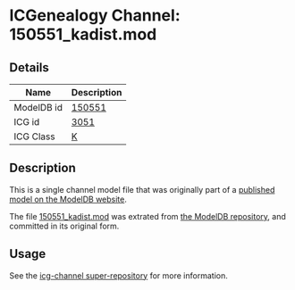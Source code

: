 # ICGenealogy Channel: 150551\_kadist.mod

## Details

Name | Description
---- | -----------
ModelDB id | [150551](http://senselab.med.yale.edu/ModelDB/ShowModel.cshtml?model=150551)
ICG id | [3051](http://icg.neurotheory.ox.ac.uk/channels/1/3051)
ICG Class | [K](http://icg.neurotheory.ox.ac.uk/channels/1)

## Description

This is a single channel model file that was originally part of a [published model on the ModelDB website](http://senselab.med.yale.edu/mModelDB/ShowModel.cshtml?model=150551).

The file [150551\_kadist.mod](150551_kadist.mod) was extrated from [the ModelDB repository](http://senselab.med.yale.edu/ModelDB/ShowModel.cshtml?model=150551), and committed in its original form.

## Usage

See the [icg-channel super-repository](https://github.com/icgenealogy/icg-channels) for more information.